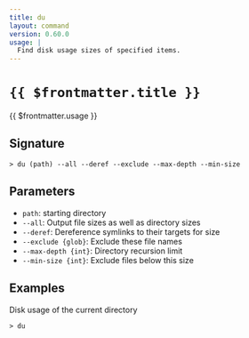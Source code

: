 ```yaml
---
title: du
layout: command
version: 0.60.0
usage: |
  Find disk usage sizes of specified items.
---
```


# `{{ $frontmatter.title }}`

<div style='white-space: pre-wrap;'>{{ $frontmatter.usage }}</div>

## Signature

`> du (path) --all --deref --exclude --max-depth --min-size`

## Parameters

- `path`: starting directory
- `--all`: Output file sizes as well as directory sizes
- `--deref`: Dereference symlinks to their targets for size
- `--exclude {glob}`: Exclude these file names
- `--max-depth {int}`: Directory recursion limit
- `--min-size {int}`: Exclude files below this size

## Examples

Disk usage of the current directory

```shell
> du
```
